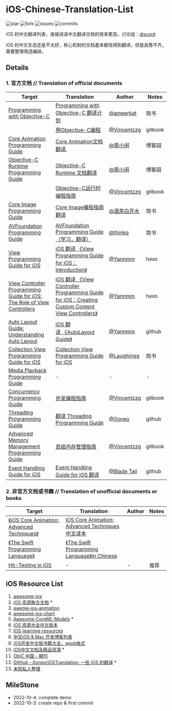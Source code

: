 # iOS-Chinese-Translation-List

![star](https://badgen.net/github/stars/butub1/iOS-Chinese-Translation-List) ![fork](https://badgen.net/github/forks/butub1/iOS-Chinese-Translation-List) ![issues](https://badgen.net/github/issues/butub1/iOS-Chinese-Translation-List) ![commits](https://img.shields.io/github/commits-since/butub1/iOS-Chinese-Translation-List/v0.1.svg)

iOS 的中文翻译列表，直接阅读中文翻译文档的效率更高，讨论组：[discord](https://discord.gg/UTxGGftG6e)

iOS 的中文生态还是不太好，核心机制的文档基本都找得到翻译，但是良莠不齐，需要整理筛选编排。

## Details

### 1.  官方文档 // Translation of official documents

| Target                                                                                                                                                                                                                                            | Translation                                                                                                                                                               | Author                                                  | Notes   |
| ------------------------------------------------------------------------------------------------------------------------------------------------------------------------------------------------------------------------------------------------- | ------------------------------------------------------------------------------------------------------------------------------------------------------------------------- | ------------------------------------------------------- | ------- |
| [Programming with Objective-C](https://developer.apple.com/library/archive/documentation/Cocoa/Conceptual/ProgrammingWithObjectiveC/Introduction/Introduction.html#//apple_ref/doc/uid/TP40011210-CH1-SW1)                                        | [Programming with Objective-C 翻译计划](https://www.jianshu.com/p/e19822ba4e52)                                                                                               | [@ameerkat](https://www.jianshu.com/u/1f618f877e9e)     | 简书      |
|                                                                                                                                                                                                                                                   | [用Objective-C编程](https://zhouzhongguang.gitbooks.io/ios/content/yong-objective-c-bian-cheng-ff08-programming-with-objective-c.html)                                       | [@Vincentzzg](https://github.com/Vincentzzg)            | gitbook |
| [Core Animation Programming Guide](https://developer.apple.com/library/archive/documentation/Cocoa/Conceptual/CoreAnimation_guide/Introduction/Introduction.html#//apple_ref/doc/uid/TP40004514)                                                  | [Core Animation文档翻译 ](https://www.cnblogs.com/zhouyubo/p/8279741.html)                                                                                                    | [@周小闲](https://www.cnblogs.com/zhouyubo/p/8435126.html) | 博客园     |
| [Objective-C Runtime Programming Guide](https://developer.apple.com/library/archive/documentation/Cocoa/Conceptual/ObjCRuntimeGuide/Articles/ocrtVersionsPlatforms.html#//apple_ref/doc/uid/TP40008048-CH106-SW1)                                 | [Objective-C Runtime 文档翻译](https://www.cnblogs.com/zhouyubo/p/8435126.html)                                                                                               | [@周小闲](https://www.cnblogs.com/zhouyubo/p/8435126.html) | 博客园     |
|                                                                                                                                                                                                                                                   | [Objective-C运行时编程指南](https://zhouzhongguang.gitbooks.io/ios/content/yun-xing-shi-ff08-runtime.html)                                                                       | [@Vincentzzg](https://github.com/Vincentzzg)            | gitbook |
| [Core Image Programming Guide](https://developer.apple.com/library/archive/documentation/GraphicsImaging/Conceptual/CoreImaging/ci_intro/ci_intro.html)                                                                                           | [Core Image编程指南翻译](https://www.jianshu.com/p/5b74c5a8cb24?utm_campaign=maleskine&utm_content=note&utm_medium=seo_notes&utm_source=recommendation)                         | [@酒茶白开水](https://www.jianshu.com/u/25145c87a579)        | 简书      |
| [AVFoundation Programming Guide](https://developer.apple.com/library/archive/documentation/AudioVideo/Conceptual/AVFoundationPG/Articles/00_Introduction.html)                                                                                    | [AVFoundation Programming Guide（学习，翻译）](https://www.jianshu.com/p/f2197c1e1e5c)                                                                                           | [@thinkq](https://www.jianshu.com/u/291309fadd90)       | 简书      |
| [View Programming Guide for iOS](https://developer.apple.com/library/archive/documentation/WindowsViews/Conceptual/ViewPG_iPhoneOS/Introduction/Introduction.html#:~:text=File-,About%20Windows%20and%20Views,to%20fill%20with%20some%20content.) | [iOS 翻译 《View Programming Guide for iOS：Introduction》](https://humyang.github.io/2015/iOS-Note-View-Programming-Guide-for-iOS-Introduction/)                              | [@Yannmm](https://github.com/Yannmm)                    | hexo    |
| [View Controller Programming Guide for iOS: The Role of View Controllers](https://developer.apple.com/library/archive/featuredarticles/ViewControllerPGforiPhoneOS/index.html)                                                                    | [iOS 翻译 《View Controller Programming Guide for iOS：Creating Custom Content View Controllers》](https://humyang.github.io/2015/VCP3/)                                       | [@Yannmm](https://github.com/Yannmm)                    | hexo    |
| [Auto Layout Guide: Understanding Auto Layout](https://developer.apple.com/library/archive/documentation/UserExperience/Conceptual/AutolayoutPG/index.html#//apple_ref/doc/uid/TP40010853-CH7-SW1)                                                | [iOS 翻译 《AutoLayout Guide》](https://github.com/Yannmm/Auto-Layout-Guide-Chinese-Translation)                                                                              | [@Yannmm](https://github.com/Yannmm)                    | github  |
| [Collection View Programming Guide for iOS](https://developer.apple.com/library/archive/documentation/WindowsViews/Conceptual/CollectionViewPGforIOS/Introduction/Introduction.html)                                                              | [Collection View Programming Guide for iOS](https://www.jianshu.com/p/17ff1ba0b015)                                                                                       | [@Laughingg](https://www.jianshu.com/u/ba87af602243)    | 简书      |
| [Media Playback Programming Guide](https://developer.apple.com/library/archive/documentation/AudioVideo/Conceptual/MediaPlaybackGuide/Contents/Resources/en.lproj/Introduction/Introduction.html#//apple_ref/doc/uid/TP40016757)                  | -                                                                                                                                                                         | -                                                       | -       |
| [Concurrency Programming Guide](https://developer.apple.com/library/archive/documentation/General/Conceptual/ConcurrencyProgrammingGuide/Introduction/Introduction.html)                                                                          | [并发编程指南](https://zhouzhongguang.gitbooks.io/ios/content/xian-cheng.html)                                                                                                  | [@Vincentzzg](https://github.com/Vincentzzg)            | gitbook |
| [Threading Programming Guide](https://developer.apple.com/library/archive/documentation/Cocoa/Conceptual/Multithreading/Introduction/Introduction.html)                                                                                           | [翻译 Threading Programming Guide](https://github.com/0oneo/iOSTranslation/blob/master/Apple/%E7%BF%BB%E8%AF%91%20Threading%20Programming%20Guide.md)                       | [@0oneo](https://github.com/0oneo)                      | github  |
| [Advanced Memory Management Programming Guide](https://developer.apple.com/library/archive/documentation/Cocoa/Conceptual/MemoryMgmt/Articles/MemoryMgmt.html)                                                                                    | [高级内存管理指南](https://zhouzhongguang.gitbooks.io/ios/content/gao-ji-nei-cunguan-li-zhi-nan-ff08-advanced-memory-management-programming-guide/jie-shaoff08-introduction.html) | [@Vincentzzg](https://github.com/Vincentzzg)            | gitbook |
| [Event Handling Guide for iOS](https://github.com/BladeTail/Event-Handling-Guide-for-iOS/blob/master/Event%20Handling%20Guide%20for%20iOS.pdf)                                                                                                    | [Event Handling Guide for iOS 翻译](https://github.com/BladeTail/Event-Handling-Guide-for-iOS/blob/master/Event%20Handling%20Guide%20for%20iOS%20%E7%BF%BB%E8%AF%91.pdf)    | [@Blade Tail](https://github.com/BladeTail)             | github  |

### 2. 非官方文档或书籍 // Translation of unofficial documents or books

| Target                                                                                                                                                                                                                      | Translation                                                                                                        | Author | Notes |
| --------------------------------------------------------------------------------------------------------------------------------------------------------------------------------------------------------------------------- | ------------------------------------------------------------------------------------------------------------------ | ------ | ----- |
| [《iOS Core Animation: Advanced Techniques》](https://www.amazon.com/iOS-Core-Animation-Advanced-Techniques-ebook/dp/B00EHJCORC/ref=sr_1_1?ie=UTF8&qid=1423192842&sr=8-1&keywords=Core+Animation+Advanced+Techniqueshttps://) | [iOS Core Animation: Advanced Techniques中文译本](https://zsisme.gitbooks.io/ios-/content/index.html)                  |        |       |
| [《The Swift Programming Language》](https://www.swift.org/documentation/)                                                                                                                                                    | [《The Swift Programming Language》in Chinese](https://github.com/evenluo/the-swift-programming-language-in-chinese) |        |       |
| [Hit-Testing in iOS](https://smnh.me/hit-testing-in-ios)                                                                                                                                                                    | -                                                                                                                  | -      | 推荐    |

## iOS Resource List

1. [awesome-ios](https://github.com/vsouza/awesome-ios)
2. [iOS 资源聚合文档](https://github.com/kechengsou/awesome-ios) *
3. [aweme-ios-animation](https://github.com/ameizi/awesome-ios-animation)
4. [awesome-ios-chart](https://github.com/ameizi/awesome-ios-chart)
5. [Awesome-CoreML-Models](https://github.com/likedan/Awesome-CoreML-Models) *
6. [iOS 资源大全中文版本](https://github.com/jobbole/awesome-ios-cn)
7. [iOS-learning-resources](https://github.com/sanketfirodiya/iOS-learning-resources)
8. [中文iOS & Mac 开发博客列表](https://github.com/tangqiaoboy/iOSBlogCN)
9. [iOS开发中文版书籍大全，epub格式](https://github.com/imlifengfeng/iOSDevBookZH)
10. [iOS中文文档及精品资源](https://github.com/mytcer/ios-docs-cn) *
11. [ObjC 中国 - 期刊](https://objccn.io/issues/)
12. [GitHub - 0oneo/iOSTranslation: 一些 iOS 的翻译](https://github.com/0oneo/iOSTranslation) *
13. [未知私人整理](https://zhouzhongguang.gitbooks.io/ios/content/)

## MileStone

* 2022-10-4: complete demo
* 2022-10-3: create repo & first commit
